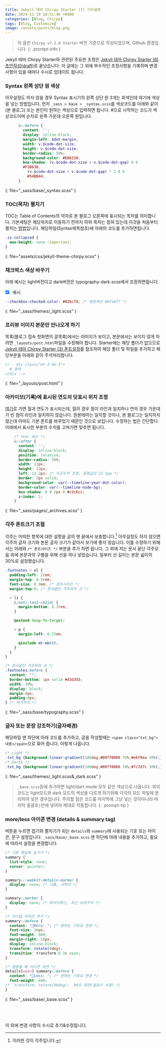 ```yaml
---
title: Jekyll 테마 Chirpy Starter (7) 기타설정
date: 2024-11-19 18:51:46 +0900
categories: [Blog, Chirpy]
tags: [Blog, Customize]
image: /assets/posts/blog.png
---
```


> 이 글은 `Chirpy v7.2.0 Starter` 버전 기준으로 작성되었으며, Github 환경입니다.
{: .prompt-info }

Jekyll 테마 Chirpy Starter와 관련된 주요한 조정은 [Jekyll 테마 Chirpy Starter (6) 초안작성(draft)](/posts/blog-draft)로 끝났습니다. 이 글에는 그 외에 부수적인 조정사항을 기록하며 변경사항이 있을 때마다 수시로 업데이트 됩니다.

### Syntax 왼쪽 상단 원 색상

아무설정도 하지 않을 경우 Syntax 표시기의 왼쪽 상단 원 3개는 회색인데 여기에 색상을 넣는 방법입니다. 먼저 `_sass > base > _syntax.scss`를 색상코드를 아래와 같이(본 블로그) 또는 본인이 원하는 색상으로 입력하면 됩니다. #으로 시작하는 코드가 색상코드이며 순차로 왼쪽·가운데·오른쪽 원입니다.

```scss
      &::before {
        content: '';
        display: inline-block;
        margin-left: $dot-margin;
        width: v.$code-dot-size;
        height: v.$code-dot-size;
        border-radius: 50%;
        background-color: #EB6150;
        box-shadow: (v.$code-dot-size + v.$code-dot-gap) 0 0
        #F3B63B,
          (v.$code-dot-size + v.$code-dot-gap) * 2 0 0
          #54BB44;
      }
```
{: file="_sass/base/_syntax.scss" }

### TOC(목차) 펼치기

TOC는 Table of Contents의 약자로 본 블로그 오른쪽에 표시되는 목차를 의미합니다. 기본세팅은 해당위치로 이동하기 전까지 하위 목차는 접혀 있는데 이것을 처음부터 펼치는 [방법](https://github.com/cotes2020/jekyll-theme-chirpy/discussions/1706)입니다. 해당파일(Syntax제목참조)에 아래의 코드를 추가하면됩니다.

```scss
.is-collapsed {
  max-height: none !important;
}
```
{: file="assets/css/jekyll-theme-chirpy.scss" }

### 채크박스 색상 바꾸기

아래 예시는 light버전이고 dark버전은 typography-dark.scss에서 조정하면됩니다.

- [x] 예시

```scss
--checkbox-checked-color: #02bc7d; /* 원본색상 #07a8f7 */
```
{: file="_sass/themes/_light.scss" }

### 프리뷰 이미지 본문만 안나오게 하기

목록(블로그 접속 첫화면의 글목록)에서는 이미지가 보이고, 본문에서는 보이지 않게 하려면 `_layouts/post.html`파일을 수정해야 합니다. Starter에는 해당 폴더가 없으므로 [Jekyll 테마 Chirpy Starter (3) 폰트설정](/posts/blog-font)를 참조하여 해당 폴더 및 파일을 추가하고 해당부분을 아래와 같이 주석처리합니다.

```html
<!-- div class="mt-3 mb-3">
  # 중략
</div -->
```
{: file="_layouts/post.html" }

### 아카이브(기록)에 표시된 연도의 닷표시 위치 조정

[여기](/archives)로 가면 월과 연도가 표시되는데, 월의 경우 점이 라인과 일치하나 연의 경우 가운데가 빈 점이 라인과 일치하지 않습니다. 원본테마는 일치할 것이나, 본 블로그는 일치하지 않는데 아마도 기본 폰트를 바꾸었기 때문인 것으로 보입니다. 수정하는 법은 간단합다. 아래에서 표시한 부분의 수치를 고쳐가면 맞추면 됩니다.

```scss
    /* Year dot */
    &::after {
      content: '';
      display: inline-block;
      position: relative;
      border-radius: 50%;
      width: 12px;
      height: 12px;
      left: 13.2px; /* 이곳수치 조정, 원래값은 21.5px */
      border: 3px solid;
      background-color: var(--timeline-year-dot-color);
      border-color: var(--timeline-node-bg);
      box-shadow: 0 0 2px 0 #c2c6cc;
      z-index: 1;
    }
```
{: file="_sass/pages/_archives.scss" }

### 각주 폰트크기 조절

각주는 어떠한 항목에 대한 설명을 글의 맨 끝에서 보충합니다.[^1] 아무설정도 하지 않으면 각주의 글자 크기와 본문 글자 크기가 같아서 보기에 좋지 않습니다. 이를 수정하기 위해서는 아래와 `/* 폰트사이즈 */` 부분을 추가 하면 됩니다. 그 외에 저는 문서 끝단 각주모음 위에 본문과의 구별을 위해 선을 하나 넣었습니다. 일부러 선 길이는 본문 넓이의 30%로 설정했습니다.

```scss
.footnotes > ol {
  padding-left: 2rem;
  margin-top: 0.5rem;
  font-size: 0.9em; /* 폰트사이즈 */
  margin-top:0; /* 문서끝단 각주위의 선 */

  > li {
    &:not(:last-child) {
      margin-bottom: 0.3rem;
    }

    @extend %sup-fn-target;

    > p {
      margin-left: 0.25em;

      @include mt-mb(0);
    }
  }
}

/* 문서끝단 각주위의 선 */
.footnotes:before {
  content: "";
  border-bottom: 1px solid #d3d3d3;
  width: 30%;
  display: block;
  margin:0px;
  padding:0px;
} /* 여기까지 */
```
{: file="_sass/base/typography.scss" }

[^1]: 이러한 것이 각주입니다.

### 글자 또는 문장 강조하기(글자배경)

해당파일 맨 하단에 아래 코드를 추가하고, 글을 작성할때는 `<span class="txt_bg">내용</span>`으로 묶어 줍니다. <span class="txt_bg">이렇게</span> 나옵니다.

```scss
/* Light */
.txt_bg {background:linear-gradient(180deg,#00ff0000 70%,#e6f9ea 30%);}
/* Dartk */
.txt_bg {background:linear-gradient(180deg,#00ff0000 70%,#7c7d7c 30%);}
```
{: file="_sass/themes/_light.scss&_dark.scss" }

> `_base.scss`등에 추가하면 light/dart mode 모두 같은 색상으로 나옵니다. 위의 코드는 light모드와 dark 모드의 색상을 다르게 하기위해 각각의 모드 파일에 분리하여 넣은 경우입니다. 주의할 점은 코드를 마지막에 그냥 넣는 것이아니라 마지막 중괄호`}`안에 넣어야 제대로 작동합니다. 
{: .prompt-tip }


### more/less 아이콘 변경 (details & summary tag)

버튼을 누르면 접기와 펼치기가 되는 `details`와 `summary`에 사용되는 기호 또는 아이콘, 문구 설정입니다. `_sass/base/_base.scss` 맨 하단에 아래 내용을 추가하고, 필요에 따라서 설정을 변경합니다.

```scss
/* 기본 화살표 숨기기 */
summary {
  list-style: none;
  cursor: pointer;
}

summary::-webkit-details-marker {
  display: none; /* 크롬, 사파리 */
}

summary::marker {
  display: none; /* 파이어폭스, 최신 브라우저 */
}

/* 커스텀 아이콘 추가 */
summary::before {
  content: "🔻More: "; /* 원하는 기호로 변경 */
  font-size: 16px;
  font-weight: 600;
  margin-right: 10px;
  display: inline-block;
  transform: rotate(0deg);
  transition: transform 0.3s ease;
}

/* 열렸을 때 아이콘 회전 */
details[open] summary::before {
  content: "🔺Less: "; /* 원하는 기호로 변경 */
  font-weight: 600;
/*  transform: rotate(90deg);  90도 회전(필요시 사용) */
}
```
{: file="_sass/base/_base.scss" }

<br><br><br>
이 외에 변경 사항이 수시로 추가&수정됩니다.